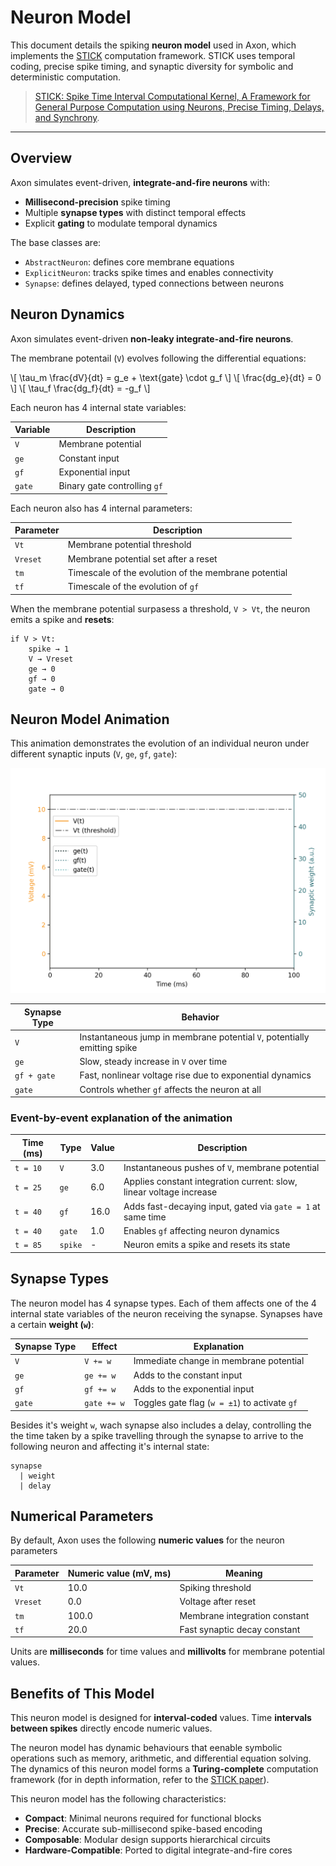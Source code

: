 # Neuron Model

This document details the spiking **neuron model** used in Axon, which implements the [STICK](https://arxiv.org/abs/1507.06222) computation framework. STICK uses temporal coding, precise spike timing, and synaptic diversity for symbolic and deterministic computation.

> [STICK: Spike Time Interval Computational Kernel, A Framework for General Purpose Computation using Neurons, Precise Timing, Delays, and Synchrony](https://arxiv.org/abs/1507.06222).

---

##  Overview

Axon simulates event-driven, **integrate-and-fire neurons** with:
- **Millisecond-precision** spike timing
- Multiple **synapse types** with distinct temporal effects
- Explicit **gating** to modulate temporal dynamics

The base classes are:
- `AbstractNeuron`: defines core membrane equations
- `ExplicitNeuron`: tracks spike times and enables connectivity
- `Synapse`: defines delayed, typed connections between neurons


## Neuron Dynamics

Axon simulates event-driven **non-leaky integrate-and-fire neurons**.

The membrane potentail (`V`) evolves following the differential equations:

\\[ \tau_m \frac{dV}{dt} = g_e + \text{gate} \cdot g_f \\]
\\[ \frac{dg_e}{dt} = 0 \\]
\\[ \tau_f \frac{dg_f}{dt} = -g_f \\]

Each neuron has 4 internal state variables:

| Variable | Description |
|----------|-------------|
| `V`      | Membrane potential |
| `ge`     | Constant input |
| `gf`     | Exponential input |
| `gate`   | Binary gate controlling `gf` |

Each neuron also has 4 internal parameters:

| Parameter | Description |
|----------|-------------|
| `Vt`      | Membrane potential threshold |
| `Vreset`      | Membrane potential set after a reset |
| `tm`     | Timescale of the evolution of the membrane potential|
| `tf`     | Timescale of the evolution of `gf` |

When the membrane potential surpasess a threshold, `V > Vt`, the neuron emits a spike and **resets**:

```text
if V > Vt:
    spike → 1
    V → Vreset
    ge → 0
    gf → 0
    gate → 0
```

## Neuron Model Animation

This animation demonstrates the evolution of an individual neuron under different synaptic inputs (`V`, `ge`, `gf`, `gate`):

![Neuron](../figs/neuron_dynamics.gif)

| Synapse Type | Behavior |
|--------------|----------|
| `V`          | Instantaneous jump in membrane potential `V`, potentially emitting spike |
| `ge`         | Slow, steady increase in `V` over time |
| `gf + gate`  | Fast, nonlinear voltage rise due to exponential dynamics |
| `gate`       | Controls whether `gf` affects the neuron at all |


###  Event-by-event explanation of the animation

| Time (ms) | Type    | Value | Description |
|-----------|---------|-------|-------------|
| `t = 10`  | `V`     | 3.0  | Instantaneous pushes of `V`, membrane potential
| `t = 25`  | `ge`    | 6.0   | Applies constant integration current: slow, linear voltage increase |
| `t = 40` | `gf`    | 16.0   | Adds fast-decaying input, gated via `gate = 1` at same time |
| `t = 40` | `gate`     | 1.0   | Enables `gf` affecting neuron dynamics |
| `t = 85` | `spike`     | -   | Neuron emits a spike and resets its state |


##  Synapse Types

The neuron model has 4 synapse types. Each of them affects one of the 4 internal state variables of the neuron receiving the synapse. Synapses have a certain **weight (`w`)**:

| Synapse Type   | Effect                                  | Explanation |
|--------|------------------------------------------|---|
| `V`    | `V += w` | Immediate change in membrane potential |
| `ge`   | `ge += w` | Adds to the constant input |
| `gf`   | `gf += w` | Adds to the exponential input |
| `gate` | `gate += w` | Toggles gate flag (`w = ±1`) to activate `gf` |

Besides it's weight `w`, wach synapse also includes a delay, controlling the the time taken by a spike travelling through the synapse to arrive to the following neuron and affecting it's internal state:

```text
synapse
  | weight
  | delay
```


##  Numerical Parameters

By default, Axon uses the following **numeric values** for the neuron parameters

| Parameter | Numeric value (mV, ms)    | Meaning                        |
|-----------|----------|--------------------------------|
| `Vt`      | 10.0  | Spiking threshold              |
| `Vreset`  | 0.0  | Voltage after reset            |
| `tm`      | 100.0 | Membrane integration constant  |
| `tf`      | 20.0  | Fast synaptic decay constant   |

Units are **milliseconds** for time values and **millivolts** for membrane potential values.

## Benefits of This Model

This neuron model is designed for **interval-coded** values. Time **intervals between spikes** directly encode numeric values.

The neuron model has dynamic behaviours that eenable symbolic operations such as memory, arithmetic, and differential equation solving. The dynamics of this neuron model forms a **Turing-complete** computation framework (for in depth information, refer to the [STICK paper](https://arxiv.org/abs/1507.06222)).

This neuron model has the following characteristics:

- **Compact**: Minimal neurons required for functional blocks
- **Precise**: Accurate sub-millisecond spike-based encoding
- **Composable**: Modular design supports hierarchical circuits
- **Hardware-Compatible**: Ported to digital integrate-and-fire cores